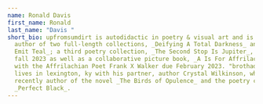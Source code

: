 ```yaml
---
name: Ronald Davis
first_name: Ronald
last_name: "Davis "
short_bio: upfromsumdirt is autodidactic in poetry & visual art and is the
  author of two full-length collections, _Deifying A Total Darkness_ and _To
  Emit Teal_; a third poetry collection, _The Second Stop Is Jupiter_, is due
  fall 2023 as well as a collaborative picture book, _A Is For Affrilachia_,
  with the Affrilachian Poet Frank X Walker due February 2023. "brothadirt"
  lives in lexington, ky with his partner, author Crystal Wilkinson, who is most
  recently author of the novel _The Birds of Opulence_ and the poetry collection
  _Perfect Black_.
---
```

